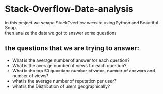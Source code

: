 # Stack-Overflow-Data-analysis
in this project we scrape StackOverflow website using Python and Beautiful Soup.<br>
then analize the data we got to answer some questions 
## the questions that we are trying to answer:
- What is the average number of answer for each question?
- What is the average number of views for each question?
- What is the top 50 questions number of votes, number of answers and number of views?
- what is the average number of reputation per user?
- what is the Distribution of users geographically?

